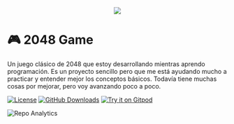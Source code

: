<div align="center">
  <img src="https://capsule-render.vercel.app/api?type=waving&color=gradient&customColorList=6,11,12&height=300&section=header&text=bitforge&fontSize=70&fontAlignY=35&animation=twinkling&fontColor=ffffff" />
</div>

# 🎮 2048 Game

Un juego clásico de 2048 que estoy desarrollando mientras aprendo programación. Es un proyecto sencillo pero que me está ayudando mucho a practicar y entender mejor los conceptos básicos. Todavía tiene muchas cosas por mejorar, pero voy avanzando poco a poco.

[![License](https://img.shields.io/github/license/CompileRider/2048?style=for-the-badge)](https://github.com/CompileRider/2048/blob/main/LICENSE)
[![GitHub Downloads](https://img.shields.io/github/downloads/CompileRider/2048/total?style=for-the-badge&logo=github)](https://github.com/CompileRider/2048/releases)
[![Try it on Gitpod](https://img.shields.io/badge/try-on%20gitpod-brightgreen.svg?style=for-the-badge&logo=gitpod)](https://gitpod.io/#https://github.com/CompileRider/2048)

![Repo Analytics](https://repobeats.axiom.co/api/embed/2f27874e8d63822708652ad365fbf2e0b9a9d121.svg "Repobeats analytics image")
